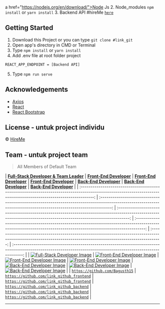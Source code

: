 a href="https://nodejs.org/en/download/">Node Js</a> 2. Node_modules `npm install` or `yarn install` 3. Backend API #hireMe [`here`](https://github.com/hireMe123123/hire-me-backend)

## Getting Started

1. Download this Project or you can type `git clone #link_git`
2. Open app's directory in CMD or Terminal
3. Type `npm install` or `yarn install`
4. Add .env file at root folder project

```sh
REACT_APP_ENDPOINT = [Backend API]
```

5. Type `npm run serve`

## Acknowledgements

- [Axios](https://www.npmjs.com/package/axios)
- [React](https://reactjs.org/)
- [React Bootstrap](https://react-bootstrap.github.io/)

## License - untuk project individu

© [HireMe](https://github.com/hireMe123123/)

## Team - untuk project team

> All Members of Default Team

| <a href="#" target="_blank">**Full-Stack Developer & Team Leader**</a> | <a href="https://github.com/KevinReyhanW" target="_blank">**Front-End Developer**</a> | <a href="https://github.com/mabdullah12101" target="_blank">**Front-End Developer**</a> | <a href="#" target="_blank">**Front-End Developer**</a> | <a href="https://github.com/saintrosid21" target="_blank">**Back-End Developer**</a> | <a href="https://github.com/Fhmi00" target="_blank">**Back-End Developer**</a> | <a href="https://github.com/ahmaddhohirazhari" target="_blank">**Back-End Developer**</a> |
|
:-------------------------------------------------------------------------------------------------------------------------------------------------------------------: | :------------------------------------------------------------------------------------------------------------------------------------------------------------------: | :------------------------------------------------------------------------------------------------------------------------------------------------------------------: | :-----------------------------------------------------------------------------------------------------------------------------------------------------------------: | :-----------------------------------------------------------------------------------------------------------------------------------------------------------------: | :-----------------------------------------------------------------------------------------------------------------------------------------------------------------: |
| [![Full-Stack Developer Image](https://avatars1.githubusercontent.com/u/36648956?s=460&u=231204fcec6ae5e59f7249acf062af41d00fbc1c&v=4)](https://github.com/Bagusth15) | [![Front-End Developer Image](https://avatars.githubusercontent.com/u/109788771?v=4)](https://github.com/KevinReyhanW) | [![Front-End Developer Image](https://avatars.githubusercontent.com/u/111334061?v=4)](https://github.com/mabdullah12101) | [![Front-End Developer Image](https://avatars.githubusercontent.com/u/111334061?v=4)](https://github.com/mabdullah12101) | [![Back-End Developer Image](https://avatars.githubusercontent.com/u/110646618?v=4)](https://github.com/saintrosid21) | [![Back-End Developer Image](https://avatars.githubusercontent.com/u/101547733?v=4)](https://github.com/Fhmi00) | [![Back-End Developer Image](https://avatars1.githubusercontent.com/u/36648956?s=460&u=231204fcec6ae5e59f7249acf062af41d00fbc1c&v=4)](https://github.com/ahmaddhohirazhari) |
| <a href="https://github.com/Bagusth15" target="_blank">`https://github.com/Bagusth15`</a> | <a href="https://github.com/link_github_frontend" target="_blank">`https://github.com/link_github_frontend`</a> | <a href="https://github.com/link_github_frontend" target="_blank">`https://github.com/link_github_frontend`</a> | <a href="https://github.com/link_github_backend" target="_blank">`https://github.com/link_github_backend`</a> | <a href="https://github.com/link_github_backend" target="_blank">`https://github.com/link_github_backend`</a> | <a href="https://github.com/link_github_backend" target="_blank">`https://github.com/link_github_backend`</a> |

---
